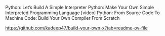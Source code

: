 Python: Let’s Build A Simple Interpreter
Python: Make Your Own Simple Interpreted Programming Language [video]
Python: From Source Code To Machine Code: Build Your Own Compiler From Scratch


https://github.com/kadeep47/build-your-own-x?tab=readme-ov-file